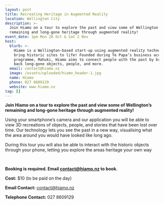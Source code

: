 ```yaml
---
layout: post
title: Recreating Heritage in Augmented Reality
location: Wellington City
description: >-
  Join Hiamo on a tour to explore the past and view some of Wellington’s
  remaining and long-gone heritage through augmented reality!
event_date: 1pm Mon 28 Oct & Sat 2 Nov
host:
  blurb: >-
    Hiamo is a Wellington-based start-up using augmented reality technology to
    bring historic sites to life! Founded during Te Papa’s business accelerator
    programme, Mahuki, Hiamo aims to connect people with the past by bringing
    back long-gone objects, people, and more.
  email: contact@hiamo.nz
  image: /assets/uploaded/hiamo_header-1.jpg
  name: Hiamo
  phone: 027 8609129
  website: www.hiamo.nz
tag: []
---
```

**Join Hiamo on a tour to explore the past and view some of Wellington’s remaining and long-gone heritage through augmented reality!**

Using your smartphone’s camera and our application you will be able to view 3D recreations of objects, people, and stories that have been lost over time. Our technology lets you see the past in a new way, visualising what the area around you would have looked like long ago.

During this tour you will also be able to interact with the historic objects through your phone, letting you explore the areas heritage your own way

<br>

**Booking is required. Email contact@hiamo.nz to book.**

**Cost:** $10 (to be paid on the day)

**Email Contact:** contact@hiamo.nz

**Telephone Contact:** 027 8609129
